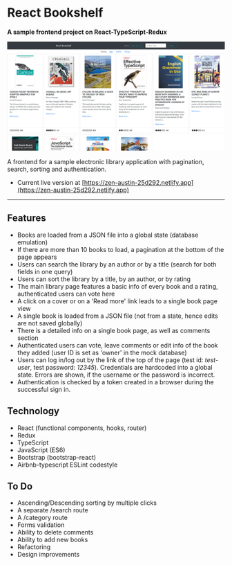 # React Bookshelf
**A sample frontend project on React-TypeScript-Redux**

![Anyway Kanban](./bookshelf_gh.png)

A frontend for a sample electronic library application with pagination, search, sorting and authentication.

* Current live version at [https://zen-austin-25d292.netlify.app](https://zen-austin-25d292.netlify.app)

---
## Features

* Books are loaded from a JSON file into a global state (database emulation)
* If there are more than 10 books to load, a pagination at the bottom of the page appears
* Users can search the library by an author or by a title (search for both fields in one query)
* Users can sort the library by a title, by an author, or by rating
* The main library page features a basic info of every book and a rating, authenticated users can vote here
* A click on a cover or on a 'Read more' link leads to a single book page view
* A single book is loaded from a JSON file (not from a state, hence edits are not saved globally)
* There is a detailed info on a single book page, as well as comments section
* Authenticated users can vote, leave comments or edit info of the book they added (user ID is set as 'owner' in the mock database)
* Users can log in/log out by the link of the top of the page (test id: *test-user*, test password: *12345*). Credentials are hardcoded into a global state. Errors are shown, if the username or the password is incorrect.
* Authentication is checked by a token created in a browser during the successful sign in.

## Technology

* React (functional components, hooks, router)
* Redux
* TypeScript
* JavaScript (ES6)
* Bootstrap (bootstrap-react)
* Airbnb-typescript ESLint codestyle

## To Do
* Ascending/Descending sorting by multiple clicks
* A separate /search route
* A /category route
* Forms validation
* Ability to delete comments
* Ability to add new books
* Refactoring
* Design improvements
